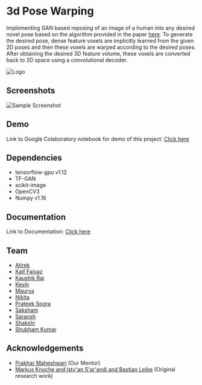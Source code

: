 
# 3d Pose Warping

Implementing GAN based reposing of an image of a human into any desired novel pose based on the algorithm provided in the paper [here](https://arxiv.org/pdf/2006.04898.pdf). To generate the desired pose, dense feature voxels are implicitly learned from the given 2D poses and then these voxels are warped according to the desired poses. After obtaining the desired 3D feature volume, these voxels are converted back to 2D space using a convolutional decoder.


![Logo](https://github.com/kaushik3012/3d-pose-warping/misc/logo.svg.png)

    
## Screenshots

![Sample Screenshot](https://github.com/kaushik3012/3d-pose-warping/misc/screenshot1.png)

  
## Demo

Link to Google Colaboratory notebook for demo of this project: [Click here](https://colab.research.google.com/github/kaushik3012/3d-pose-warping/blob/master/3DPoseWarping_Final.ipynb)

  
## Dependencies

- tensorflow-gpu v1.12
- TF-GAN
- scikit-image
- OpenCV3
- Numpy v1.16


  
## Documentation
Link to Documentation:
[Click here](https://docs.google.com/viewer?url=https://github.com/kaushik3012/3d-pose-warping/misc/documentation.pdf)

  
## Team

- [Atirek](https://www.github.com/Atirek04)
- [Kaif Faiyaz](https://www.github.com/KaifFaiyaz)
- [Kaushik Raj](https://www.github.com/kaushik3012)
- [Kevin](https://www.github.com/Kevin1732)
- [Maurya](https://www.github.com/Maurya73J)
- [Nikita](https://www.github.com/nikitach5)
- [Prateek Sogra](https://www.github.com/Fullstackmystic)
- [Saksham](https://www.github.com/sakshamar20)
- [Saransh](https://www.github.com/saranshg20)
- [Shakshi](https://www.github.com/Shakshi17012)
- [Shubham Kumar](https://www.github.com/Kshubham20)
  
## Acknowledgements
- [Prakhar Maheshwari](https://www.github.com/harpArk614) (Our Mentor)
- [Markus Knoche and Istv\'an S\'ar\'andi and Bastian Leibe](https://arxiv.org/pdf/2006.04898.pdf) (Original research work)